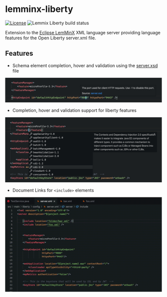 # lemminx-liberty

[![License](https://img.shields.io/badge/License-EPL%202.0-red.svg?label=license&logo=eclipse)](https://www.eclipse.org/legal/epl-2.0/)
![Lemmix Liberty build status](https://github.com/OpenLiberty/liberty-language-server/workflows/Java%20CI%20-%20Lemminx%20Liberty/badge.svg)

Extension to the [Eclipse LemMinX](https://github.com/eclipse/lemminx) XML language server providing language features for the Open Liberty server.xml file.

## Features

- Schema element completion, hover and validation using the [server.xsd](https://github.com/OpenLiberty/liberty-language-server/blob/master/lemminx-liberty/src/main/resources/schema/xsd/liberty/server.xsd) file

![XSD Validation](../docs/xsd.png)

- Completion, hover and validation support for liberty features

![Feature Completion](../docs/feature-completion.png)

- Document Links for `<include>` elements

![Document Links](../docs/document-link.gif)
